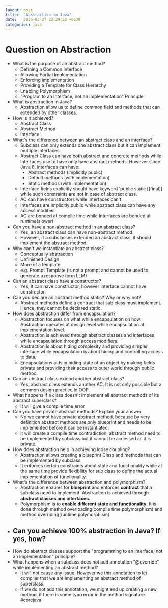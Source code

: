 ```yaml
---
layout: post
title:  "Abstraction in Java"
date:   2025-03-27 22:29:52 +0530
categories: java
---
```


#  Question on Abstraction 
-  What is the purpose of an abstract method?
	- Defining a Common Interface
	- Allowing Partial Implementation
	- Enforcing implementation 
	- Providing a Template for Class Hierarchy
	- Enabling Polymorphism
	- "Program to an Interface, not an Implementation" Principle
- What is abstraction in Java? 
	- Abstraction allow us to define common field and methods that can extended by other classes. 
- How is it achieved?
	- Abstract Class 
	- Abstract Method 
	- Interface 
- What's the difference between an abstract class and an interface?
	- Subclass can only extends one abstract class but it can implement multiple interfaces. 
	- Abstract Class can have both abstract and concrete methods while interfaces use to have only have abstract methods. However since Java 8, interfaces can have:
		- Abstract methods (implicitly public)
		- Default methods (with implementation)
		- Static methods (with implementation)
	- Interface fields explicitly should have keyword 'public static [[final]] while such constraints are not in case of abstract class. 
	- AC can have constructors while interfaces can't. 
	- Interfaces are implicitly public while abstract class can have any access modifier. 
	- AC are bonded at compile time while Interfaces are bonded at runtime(slower)
- Can you have a non-abstract method in an abstract class?
	- Yes, an abstract class can have non-abstract method. 
	- However, if a subclasses extended an abstract class, it should implement the abstract method. 
- Why can't we instantiate an abstract class?
	- Conceptually abstraction
	- Unfinished Design 
	- More of a template 
	- e.g. Prompt Template (is not a prompt and cannot be used to generate a response form LLM)
- Can an abstract class have a constructor?
	- Yes, it can have constructor, however interface cannot have constructor. 
- Can you declare an abstract method static? Why or why not?
	- Abstract methods define a contract that sub class must implement. Hence, they cannot be declared static. 
- How does abstraction differ from encapsulation?
	- Abstraction focuses on what while encapsulation on how. Abstraction operates at design level while encapsulation at implementation level. 
	- Abstraction is achieved through abstract classes and interfaces while encapsulation through access modifiers.
	- Abstraction is about hiding complexity and providing simpler interface while encapsulation is about hiding and controlling access to data. 
	- Encapsulations aids in hiding state of an object by making fields private and providing their access to outer world through public method. 
- Can an abstract class extend another abstract class?
	- Yes, abstract class extends another AC. It is not only possible but a common design practice in OOP. 
- What happens if a class doesn't implement all abstract methods of its abstract superclass?
	- It will give a compile time error
- Can you have private abstract methods? Explain your answer.
	- No we cannot have private abstract method, because by very definition abstract methods are only blueprint and needs to be implemented before it can be instantiated.
	- it will create a compile time contradiction, abstract method need to be implemented by subclass but it cannot be accessed as it is private. 
- How does abstraction help in achieving loose coupling?
	- Abstraction allows creating a blueprint Class and methods that can be implemented by subclass. 
	- It enforces certain constraints about state and functionality while at the same time provide flexibility for sub class to define the actual implementation of functionality.
- What's the difference between abstraction and polymorphism?
	- Abstraction enables for **blueprint** and enforces **contract** that a subclass need to implement. Abstraction is achieved through **abstract classes and interfaces.** 
	- Polymorphism is to **enable different state and functionality.** It is done through method overloading(compile time polymorphism) and method overriding(runtime polymorphism)
- Can you achieve 100% abstraction in Java? If yes, how?
	- 
- How do abstract classes support the "programming to an interface, not an implementation" principle?
- What happens when a subclass does not add annotation "@override" while implementing an abstract method?
	- It will not cause any issue. However we this annotation to let compiler that we are implementing an abstract method of superclass. 
	- If we do not add this annotation, we might end up creating a new method, if there is some typo error in the method signature. 
#corejava
